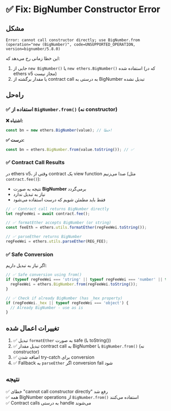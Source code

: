 # ✅ Fix: BigNumber Constructor Error

## مشکل

```
Error: cannot call constructor directly; use BigNumber.from (operation="new (BigNumber)", code=UNSUPPORTED_OPERATION, version=bignumber/5.8.0)
```

این خطا زمانی رخ می‌دهد که:
1. جایی از `new BigNumber()` یا `new ethers.BigNumber()` استفاده شده (که در ethers v5 مجاز نیست)
2. یا مقدار برگشته از contract call به درستی به BigNumber تبدیل نشده

## راه‌حل

### ✅ استفاده از `BigNumber.from()` (نه constructor)

**❌ اشتباه:**
```javascript
const bn = new ethers.BigNumber(value); // خطا!
```

**✅ درست:**
```javascript
const bn = ethers.BigNumber.from(value.toString()); // ✅
```

### ✅ Contract Call Results

در ethers v5، وقتی از contract یک view function صدا می‌زنیم (مثل `contract.fee()`):
- نتیجه به صورت **BigNumber** برمی‌گردد
- نیاز به تبدیل ندارد
- فقط باید مطمئن شویم که درست استفاده می‌شود

```javascript
// ✅ Contract call returns BigNumber directly
let regFeeWei = await contract.fee();

// ✅ formatEther accepts BigNumber (or string)
const feeEth = ethers.utils.formatEther(regFeeWei.toString());

// ✅ parseEther returns BigNumber
regFeeWei = ethers.utils.parseEther(REG_FEE);
```

### ✅ Safe Conversion

اگر نیاز به تبدیل داریم:

```javascript
// ✅ Safe conversion using from()
if (typeof regFeeWei === 'string' || typeof regFeeWei === 'number' || typeof regFeeWei === 'bigint') {
  regFeeWei = ethers.BigNumber.from(regFeeWei.toString());
}

// ✅ Check if already BigNumber (has _hex property)
if (regFeeWei._hex || typeof regFeeWei === 'object') {
  // Already BigNumber - use as is
}
```

## تغییرات اعمال شده

1. ✅ تبدیل `formatEther` به صورت safe (با toString())
2. ✅ تبدیل مقدار contract call به BigNumber با `BigNumber.from()` (نه constructor)
3. ✅ اضافه شدن try-catch برای conversion
4. ✅ Fallback به `parseEther` اگر conversion fail شود

## نتیجه

✅ خطای "cannot call constructor directly" رفع شد  
✅ همه BigNumber operations از `BigNumber.from()` استفاده می‌کنند  
✅ Contract calls به درستی handle می‌شوند  

